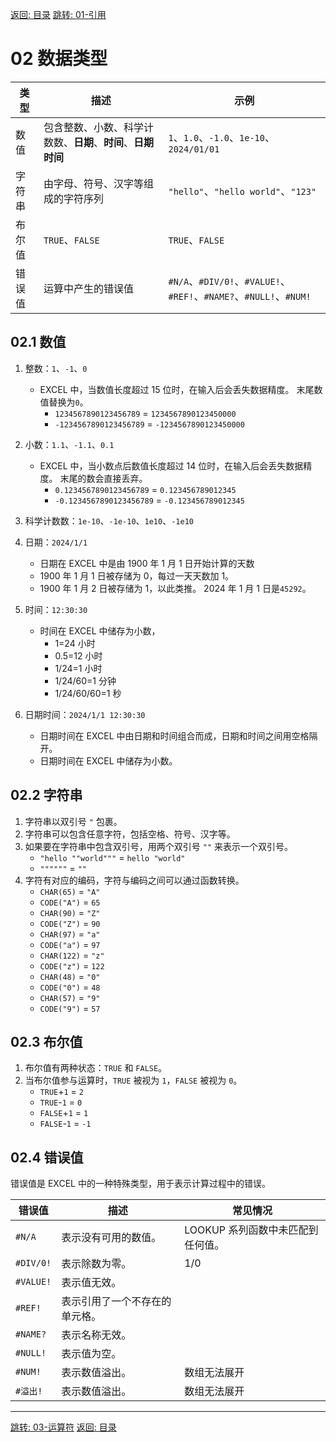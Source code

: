 [返回: 目录](00_目录.md)
[跳转: 01-引用](01_引用.md)

# 02 数据类型

| 类型   | 描述                                                         | 示例                                                               |
| ------ | ------------------------------------------------------------ | ------------------------------------------------------------------ |
| 数值   | 包含整数、小数、科学计数数、**日期**、**时间**、**日期时间** | `1`、`1.0`、`-1.0`、`1e-10`、`2024/01/01`                          |
| 字符串 | 由字母、符号、汉字等组成的字符序列                           | `"hello"`、`"hello world"`、`"123"`                                |
| 布尔值 | `TRUE`、`FALSE`                                              | `TRUE`、`FALSE`                                                    |
| 错误值 | 运算中产生的错误值                                           | `#N/A`、`#DIV/0!`、`#VALUE!`、`#REF!`、`#NAME?`、`#NULL!`、`#NUM!` |

## 02.1 数值

1. 整数：`1`、`-1`、`0`
   - EXCEL 中，当数值长度超过 15 位时，在输入后会丢失数据精度。
     末尾数值替换为`0`。
     - `1234567890123456789` = `1234567890123450000`
     - `-1234567890123456789` = `-1234567890123450000`
2. 小数：`1.1`、`-1.1`、`0.1`
   - EXCEL 中，当小数点后数值长度超过 14 位时，在输入后会丢失数据精度。
     末尾的数会直接丢弃。
     - `0.1234567890123456789` = `0.123456789012345`
     - `-0.1234567890123456789` = `-0.123456789012345`
3. 科学计数数：`1e-10`、`-1e-10`、`1e10`、`-1e10`
4. 日期：`2024/1/1`

   - 日期在 EXCEL 中是由 1900 年 1 月 1 日开始计算的天数
   - 1900 年 1 月 1 日被存储为 0，每过一天天数加 1。
   - 1900 年 1 月 2 日被存储为 1，以此类推。 2024 年 1 月 1 日是`45292`。

5. 时间：`12:30:30`

   - 时间在 EXCEL 中储存为小数，
     - 1=24 小时
     - 0.5=12 小时
     - 1/24=1 小时
     - 1/24/60=1 分钟
     - 1/24/60/60=1 秒

6. 日期时间：`2024/1/1 12:30:30`

   - 日期时间在 EXCEL 中由日期和时间组合而成，日期和时间之间用空格隔开。
   - 日期时间在 EXCEL 中储存为小数。

## 02.2 字符串

1. 字符串以双引号 `"` 包裹。
2. 字符串可以包含任意字符，包括空格、符号、汉字等。
3. 如果要在字符串中包含双引号，用两个双引号 `""` 来表示一个双引号。
   - `"hello ""world"""` = `hello "world"`
   - `""""""` = `""`
4. 字符有对应的编码，字符与编码之间可以通过函数转换。
   - `CHAR(65)` = `"A"`
   - `CODE("A")` = `65`
   - `CHAR(90)` = `"Z"`
   - `CODE("Z")` = `90`
   - `CHAR(97)` = `"a"`
   - `CODE("a")` = `97`
   - `CHAR(122)` = `"z"`
   - `CODE("z")` = `122`
   - `CHAR(48)` = `"0"`
   - `CODE("0")` = `48`
   - `CHAR(57)` = `"9"`
   - `CODE("9")` = `57`

## 02.3 布尔值

1. 布尔值有两种状态：`TRUE` 和 `FALSE`。
2. 当布尔值参与运算时，`TRUE` 被视为 `1`，`FALSE` 被视为 `0`。
   - `TRUE`+`1` = `2`
   - `TRUE`-`1` = `0`
   - `FALSE`+`1` = `1`
   - `FALSE`-`1` = `-1`

## 02.4 错误值

错误值是 EXCEL 中的一种特殊类型，用于表示计算过程中的错误。

| 错误值    | 描述                           | 常见情况                          |
| --------- | ------------------------------ | --------------------------------- |
| `#N/A`    | 表示没有可用的数值。           | LOOKUP 系列函数中未匹配到任何值。 |
| `#DIV/0!` | 表示除数为零。                 | 1/0                               |
| `#VALUE!` | 表示值无效。                   |
| `#REF!`   | 表示引用了一个不存在的单元格。 |
| `#NAME?`  | 表示名称无效。                 |
| `#NULL!`  | 表示值为空。                   |
| `#NUM!`   | 表示数值溢出。                 | 数组无法展开                      |
| `#溢出!`  | 表示数值溢出。                 | 数组无法展开                      |

---

[跳转: 03-运算符](03_运算符.md)
[返回: 目录](00_目录.md)
